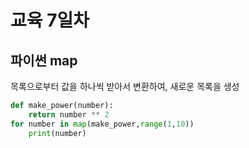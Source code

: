# 교육 7일차

## 파이썬 map

목록으로부터 값을 하나씩 받아서 변환하여, 
새로운 목록을 생성

```python
def make_power(number):
    return number ** 2
for number in map(make_power,range(1,10))
    print(number)
```